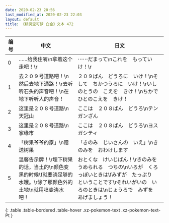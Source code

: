 ```yaml
---
date: 2020-02-23 20:56
last_modified_at: 2020-02-23 22:03
layout: default
title: 《精灵宝可梦 白金》文本 472
---
```

| 编号 | 中文 | 日文 |
| ---- | ---- | ---- |
| 0 | ……给我住嘴\n拿着这个走吧！\r | ⋯⋯だまって\nこれを　もっていけ！\r |
| 1 | 去２０９号道路吧！\n然后去地下通路！\r去听听石头的声音吧！\n在地下听听人的声音！ | ２０９ばん　どうろに　いけ！\nそして　ちかつうろに　いけ！\rいしのとうの　こえを　きけ！\nちかで　ひとのこえを　きけ！ |
| 2 | 这里是２０８号道路\n天冠山 | ここは　２０８ばん　どうろ\nテンガンざん |
| 3 | 这里是２０８号道路\n家缘市 | ここは　２０８ばん　どうろ\nヨスガシティ |
| 4 | 「树果爷爷的家」\n赠送树果 | 「きのみ　じいさんの　いえ」\nきのみを　おわけします |
| 5 | 温馨告示牌！\r埋下树果的话，当土的\n颜色变黑的时候\f就要浇足够的水哦。\r除了那颜色外的土地\n就用喷壶浇水吧！ | おとくな　けいじばん！\rきのみを　うめられる　つちの\nいろが　くろっぽいときは\fみずが　たっぷり　ということです\rそれいがいの　いろのときは\nじょうろで　みずを　あげましょう！ |
{: .table .table-bordered .table-hover .xz-pokemon-text .xz-pokemon-text-Pt }